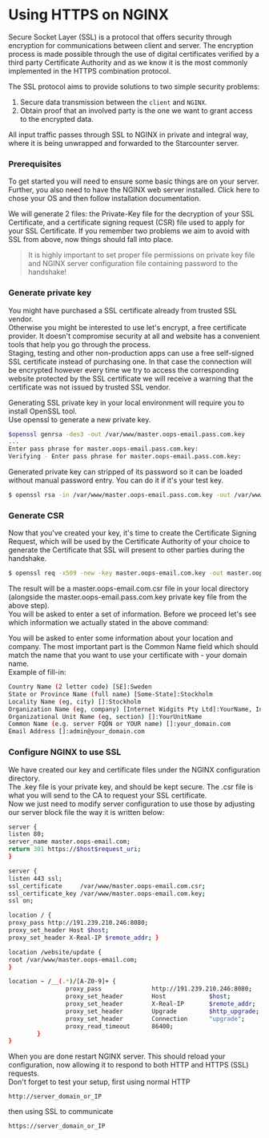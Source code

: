 # Using HTTPS on NGINX

Secure Socket Layer \(SSL\) is a protocol that offers security through encryption for communications between client and server. The encryption process is made possible through the use of digital certificates verified by a third party Certificate Authority and as we know it is the most commonly implemented in the HTTPS combination protocol.

The SSL protocol aims to provide solutions to two simple security problems:

1. Secure data transmission between the `client` and `NGINX`.
2. Obtain proof that an involved party is the one we want to grant access to the encrypted data.

All input traffic passes through SSL to NGINX in private and integral way, where it is being unwrapped and forwarded to the Starcounter server.

### Prerequisites

To get started you will need to ensure some basic things are on your server.  
Further, you also need to have the NGINX web server installed. Click here to chose your OS and then follow installation documentation.

We will generate 2 files: the Private-Key file for the decryption of your SSL Certificate, and a certificate signing request \(CSR\) file used to apply for your SSL Certificate. If you remember two problems we aim to avoid with SSL from above, now things should fall into place.

> It is highly important to set proper file permissions on private key file and NGINX server configuration file containing password to the handshake!

### Generate private key

You might have purchased a SSL certificate already from trusted SSL vendor.  
Otherwise you might be interested to use let's encrypt, a free certificate provider. It doesn't compromise security at all and website has a convenient tools that help you go through the process.  
Staging, testing and other non-production apps can use a free self-signed SSL certificate instead of purchasing one. In that case the connection will be encrypted however every time we try to access the corresponding website protected by the SSL certificate we will receive a warning that the certificate was not issued by trusted SSL vendor.

Generating SSL private key in your local environment will require you to install OpenSSL tool.  
Use openssl to generate a new private key.

```bash
$openssl genrsa -des3 -out /var/www/master.oops-email.pass.com.key
...
Enter pass phrase for master.oops-email.pass.com.key:
Verifying - Enter pass phrase for master.oops-email.pass.com.key:
```

Generated private key can stripped of its password so it can be loaded without manual password entry. You can do it if it's your test key.

```bash
$ openssl rsa -in /var/www/master.oops-email.pass.com.key -out /var/www/master.oops-email.com.key
```

### Generate CSR

Now that you've created your key, it's time to create the Certificate Signing Request, which will be used by the Certificate Authority of your choice to generate the Certificate that SSL will present to other parties during the handshake.

```bash
$ openssl req -x509 -new -key master.oops-email.com.key -out master.oops-email.com.csr
```

The result will be a master.oops-email.com.csr file in your local directory \(alongside the master.oops-email.pass.com.key private key file from the above step\).  
You will be asked to enter a set of information. Before we proceed let's see which information we actually stated in the above command:



You will be asked to enter some information about your location and company. The most important part is the Common Name field which should match the name that you want to use your certificate with - your domain name.  
Example of fill-in:

```bash
Country Name (2 letter code) [SE]:Sweden
State or Province Name (full name) [Some-State]:Stockholm
Locality Name (eg, city) []:Stockholm
Organization Name (eg, company) [Internet Widgits Pty Ltd]:YourName, Inc.
Organizational Unit Name (eg, section) []:YourUnitName
Common Name (e.g. server FQDN or YOUR name) []:your_domain.com
Email Address []:admin@your_domain.com
```

### Configure NGINX to use SSL

We have created our key and certificate files under the NGINX configuration directory.  
The .key file is your private key, and should be kept secure. The .csr file is what you will send to the CA to request your SSL certificate.  
Now we just need to modify server configuration to use those by adjusting our server block file the way it is written below:

```bash
server {
listen 80;
server_name master.oops-email.com;
return 301 https://$host$request_uri;
}

server {
listen 443 ssl;
ssl_certificate     /var/www/master.oops-email.com.csr;
ssl_certificate_key /var/www/master.oops-email.com.key;
ssl on;

location / {
proxy_pass http://191.239.210.246:8080;
proxy_set_header Host $host;
proxy_set_header X-Real-IP $remote_addr; }

location /website/update {
root /var/www/master.oops-email.com;
}

location ~ /__(.*)/[A-Z0-9]+ {
                proxy_pass              http://191.239.210.246:8080;
                proxy_set_header        Host            $host;
                proxy_set_header        X-Real-IP       $remote_addr;
                proxy_set_header        Upgrade         $http_upgrade;
                proxy_set_header        Connection      "upgrade";
                proxy_read_timeout      86400;
        }
}
```

When you are done restart NGINX server. This should reload your configuration, now allowing it to respond to both HTTP and HTTPS \(SSL\) requests.  
Don't forget to test your setup, first using normal HTTP

```http
http://server_domain_or_IP
```

then using SSL to communicate

```http
https://server_domain_or_IP
```

